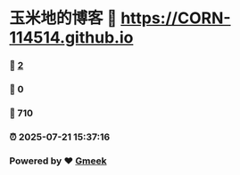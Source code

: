 # 玉米地的博客 :link: https://CORN-114514.github.io 
### :page_facing_up: [2](https://CORN-114514.github.io/tag.html) 
### :speech_balloon: 0 
### :hibiscus: 710 
### :alarm_clock: 2025-07-21 15:37:16 
### Powered by :heart: [Gmeek](https://github.com/Meekdai/Gmeek)
